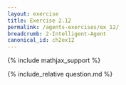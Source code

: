 ```yaml
---
layout: exercise
title: Exercise 2.12
permalink: /agents-exercises/ex_12/
breadcrumb: 2-Intelligent-Agent
canonical_id: ch2ex12
---
```


{% include mathjax_support %}
<div id="hiddden">{% include_relative question.md %}</div>